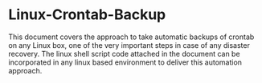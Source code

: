 # Linux-Crontab-Backup

This document covers the approach to take automatic backups of crontab on any Linux box, one of the very important steps in case of any disaster recovery. The linux shell script code attached in the document can be incorporated in any linux based environment to deliver this automation approach.

